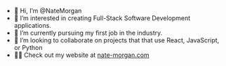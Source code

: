 - 👋 Hi, I’m @NateMorgan
- 👀 I’m interested in creating Full-Stack Software Development applications.
- 🌱 I’m currently pursuing my first job in the industry.
- 💞️ I’m looking to collaborate on projects that that use React, JavaScript, or Python
- 🧑‍💻 Check out my website at <a href="nate-morgan.com">nate-morgan.com</a>
